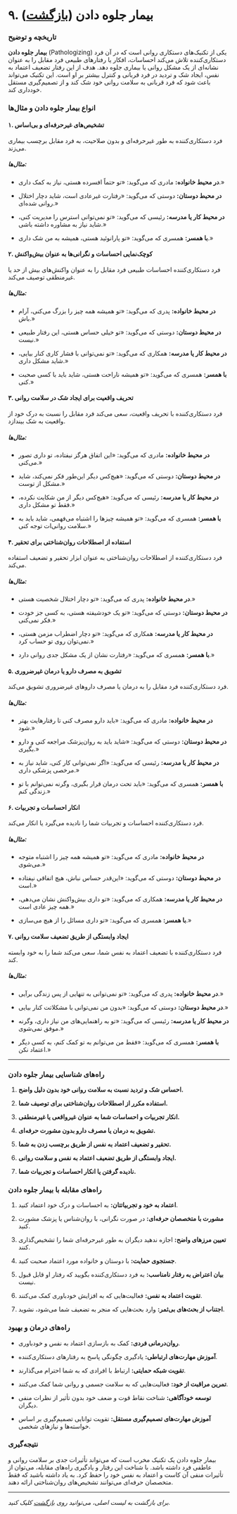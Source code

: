 # **۹. بیمار جلوه دادن** ([بازگشت](README.md))

### **تاریخچه و توضیح**

**بیمار جلوه دادن** (Pathologizing) یکی از تکنیک‌های دستکاری روانی است که در آن فرد دستکاری‌کننده تلاش می‌کند احساسات، افکار یا رفتارهای طبیعی فرد مقابل را به عنوان نشانه‌ای از یک مشکل روانی یا بیماری جلوه دهد. هدف از این رفتار تضعیف اعتماد به نفس، ایجاد شک و تردید در فرد قربانی و کنترل بیشتر بر او است. این تکنیک می‌تواند باعث شود که فرد قربانی به سلامت روانی خود شک کند و از تصمیم‌گیری مستقل خودداری کند.

### **انواع بیمار جلوه دادن و مثال‌ها**

#### **۱. تشخیص‌های غیرحرفه‌ای و بی‌اساس**

فرد دستکاری‌کننده به طور غیرحرفه‌ای و بدون صلاحیت، به فرد مقابل برچسب بیماری می‌زند.

##### **مثال‌ها:**

- **در محیط خانواده:** مادری که می‌گوید: «تو حتماً افسرده هستی، نیاز به کمک داری.»

- **در محیط دوستان:** دوستی که می‌گوید: «رفتارت غیرعادی است، شاید دچار اختلال روانی شده‌ای.»

- **در محیط کار یا مدرسه:** رئیسی که می‌گوید: «تو نمی‌توانی استرس را مدیریت کنی، شاید نیاز به مشاوره داشته باشی.»

- **با همسر:** همسری که می‌گوید: «تو پارانوئید هستی، همیشه به من شک داری.»

#### **۲. کوچک‌نمایی احساسات و نگرانی‌ها به عنوان بیش‌واکنش**

فرد دستکاری‌کننده احساسات طبیعی فرد مقابل را به عنوان واکنش‌های بیش از حد یا غیرمنطقی توصیف می‌کند.

##### **مثال‌ها:**

- **در محیط خانواده:** پدری که می‌گوید: «تو همیشه همه چیز را بزرگ می‌کنی، آرام باش.»

- **در محیط دوستان:** دوستی که می‌گوید: «تو خیلی حساس هستی، این رفتار طبیعی نیست.»

- **در محیط کار یا مدرسه:** همکاری که می‌گوید: «تو نمی‌توانی با فشار کاری کنار بیایی، شاید مشکل داری.»

- **با همسر:** همسری که می‌گوید: «تو همیشه ناراحت هستی، شاید باید با کسی صحبت کنی.»

#### **۳. تحریف واقعیت برای ایجاد شک در سلامت روانی**

فرد دستکاری‌کننده با تحریف واقعیت، سعی می‌کند فرد مقابل را نسبت به درک خود از واقعیت به شک بیندازد.

##### **مثال‌ها:**

- **در محیط خانواده:** مادری که می‌گوید: «این اتفاق هرگز نیفتاده، تو داری تصور می‌کنی.»

- **در محیط دوستان:** دوستی که می‌گوید: «هیچ‌کس دیگر این‌طور فکر نمی‌کند، شاید مشکل از توست.»

- **در محیط کار یا مدرسه:** رئیسی که می‌گوید: «هیچ‌کس دیگر از من شکایت نکرده، فقط تو مشکل داری.»

- **با همسر:** همسری که می‌گوید: «تو همیشه چیزها را اشتباه می‌فهمی، شاید باید به سلامت روانی‌ات توجه کنی.»

#### **۴. استفاده از اصطلاحات روان‌شناختی برای تحقیر**

فرد دستکاری‌کننده از اصطلاحات روان‌شناختی به عنوان ابزار تحقیر و تضعیف استفاده می‌کند.

##### **مثال‌ها:**

- **در محیط خانواده:** پدری که می‌گوید: «تو دچار اختلال شخصیت هستی.»

- **در محیط دوستان:** دوستی که می‌گوید: «تو یک خودشیفته هستی، به کسی جز خودت فکر نمی‌کنی.»

- **در محیط کار یا مدرسه:** همکاری که می‌گوید: «تو دچار اضطراب مزمن هستی، نمی‌توان روی تو حساب کرد.»

- **با همسر:** همسری که می‌گوید: «رفتارت نشان از یک مشکل جدی روانی دارد.»

#### **۵. تشویق به مصرف دارو یا درمان غیرضروری**

فرد دستکاری‌کننده فرد مقابل را به درمان یا مصرف داروهای غیرضروری تشویق می‌کند.

##### **مثال‌ها:**

- **در محیط خانواده:** مادری که می‌گوید: «باید دارو مصرف کنی تا رفتارهایت بهتر شود.»

- **در محیط دوستان:** دوستی که می‌گوید: «شاید باید به روان‌پزشک مراجعه کنی و دارو بگیری.»

- **در محیط کار یا مدرسه:** رئیسی که می‌گوید: «اگر نمی‌توانی کار کنی، شاید نیاز به مرخصی پزشکی داری.»

- **با همسر:** همسری که می‌گوید: «باید تحت درمان قرار بگیری، وگرنه نمی‌توانم با تو زندگی کنم.»

#### **۶. انکار احساسات و تجربیات**

فرد دستکاری‌کننده احساسات و تجربیات شما را نادیده می‌گیرد یا انکار می‌کند.

##### **مثال‌ها:**

- **در محیط خانواده:** مادری که می‌گوید: «تو همیشه همه چیز را اشتباه متوجه می‌شوی.»

- **در محیط دوستان:** دوستی که می‌گوید: «این‌قدر حساس نباش، هیچ اتفاقی نیفتاده است.»

- **در محیط کار یا مدرسه:** همکاری که می‌گوید: «تو داری بیش‌واکنش نشان می‌دهی، همه چیز عادی است.»

- **با همسر:** همسری که می‌گوید: «تو داری مسائل را از هیچ می‌سازی.»

#### **۷. ایجاد وابستگی از طریق تضعیف سلامت روانی**

فرد دستکاری‌کننده با تضعیف اعتماد به نفس شما، سعی می‌کند شما را به خود وابسته کند.

##### **مثال‌ها:**

- **در محیط خانواده:** پدری که می‌گوید: «تو نمی‌توانی به تنهایی از پس زندگی برآیی.»

- **در محیط دوستان:** دوستی که می‌گوید: «بدون من نمی‌توانی با مشکلاتت کنار بیایی.»

- **در محیط کار یا مدرسه:** رئیسی که می‌گوید: «تو به راهنمایی‌های من نیاز داری، وگرنه موفق نمی‌شوی.»

- **با همسر:** همسری که می‌گوید: «فقط من می‌توانم به تو کمک کنم، به کسی دیگر اعتماد نکن.»

---

### **راه‌های شناسایی بیمار جلوه دادن**

1. **احساس شک و تردید نسبت به سلامت روانی خود بدون دلیل واضح.**

2. **استفاده مکرر از اصطلاحات روان‌شناختی برای توصیف شما.**

3. **انکار تجربیات و احساسات شما به عنوان غیرواقعی یا غیرمنطقی.**

4. **تشویق به درمان یا مصرف دارو بدون مشورت حرفه‌ای.**

5. **تحقیر و تضعیف اعتماد به نفس از طریق برچسب زدن به شما.**

6. **ایجاد وابستگی از طریق تضعیف اعتماد به نفس و سلامت روانی.**

7. **نادیده گرفتن یا انکار احساسات و تجربیات شما.**

### **راه‌های مقابله با بیمار جلوه دادن**

1. **اعتماد به خود و تجربیاتتان:** به احساسات و درک خود اعتماد کنید.

2. **مشورت با متخصصان حرفه‌ای:** در صورت نگرانی، با روان‌شناس یا پزشک مشورت کنید.

3. **تعیین مرزهای واضح:** اجازه ندهید دیگران به طور غیرحرفه‌ای شما را تشخیص‌گذاری کنند.

4. **جستجوی حمایت:** با دوستان و خانواده مورد اعتماد صحبت کنید.

5. **بیان اعتراض به رفتار نامناسب:** به فرد دستکاری‌کننده بگویید که رفتار او قابل قبول نیست.

6. **تقویت اعتماد به نفس:** فعالیت‌هایی که به افزایش خودباوری کمک می‌کنند.

7. **اجتناب از بحث‌های بی‌ثمر:** وارد بحث‌هایی که منجر به تضعیف شما می‌شود، نشوید.

### **راه‌های درمان و بهبود**

- **روان‌درمانی فردی:** کمک به بازسازی اعتماد به نفس و خودباوری.

- **آموزش مهارت‌های ارتباطی:** یادگیری چگونگی پاسخ به رفتارهای دستکاری‌کننده.

- **تقویت شبکه حمایتی:** ارتباط با افرادی که به شما احترام می‌گذارند.

- **تمرین مراقبت از خود:** فعالیت‌هایی که به سلامت جسمی و روانی شما کمک می‌کنند.

- **توسعه خودآگاهی:** شناخت نقاط قوت و ضعف خود بدون تأثیر از نظرات منفی دیگران.

- **آموزش مهارت‌های تصمیم‌گیری مستقل:** تقویت توانایی تصمیم‌گیری بر اساس خواسته‌ها و نیازهای شخصی.

### **نتیجه‌گیری**

بیمار جلوه دادن یک تکنیک مخرب است که می‌تواند تأثیرات جدی بر سلامت روانی و عاطفی فرد داشته باشد. با شناخت این رفتار و یادگیری راه‌های مقابله، می‌توان از تأثیرات منفی آن کاست و اعتماد به نفس خود را حفظ کرد. به یاد داشته باشید که فقط متخصصان حرفه‌ای می‌توانند تشخیص‌های روان‌شناختی ارائه دهند.

---

_برای بازگشت به لیست اصلی، می‌توانید روی [بازگشت](README.md) کلیک کنید._
